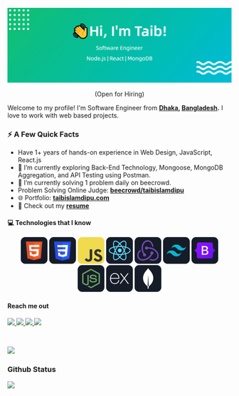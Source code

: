 ![Header](https://raw.githubusercontent.com/taibislamdipu/taibislamdipu/main/assets/github-profile-header.png)

<p align="center">(Open for Hiring)</p>

Welcome to my profile! I'm Software Engineer from **[Dhaka](https://en.wikipedia.org/wiki/Dhaka), [Bangladesh](https://en.wikipedia.org/wiki/Bangladesh).** I love to work with web based projects.

### ⚡️ A Few Quick Facts

- Have 1+ years of hands-on experience in Web Design, JavaScript, React.js
- 🔭 I’m currently exploring Back-End Technology, Mongoose, MongoDB Aggregation, and API Testing using Postman.
- 🎯 I’m currently solving 1 problem daily on beecrowd.
- Problem Solving Online Judge: <a href="https://www.beecrowd.com.br/judge/en/profile/834556" target="_blank">**beecrowd/taibislamdipu**</a>
- 🌐 Portfolio: **[taibislamdipu.com](https://taibislamdipu.netlify.app)**
- 📒 Check out my **[resume](https://drive.google.com/file/d/1zYMToXAO_OC6sUNnp5nM5LtBVq5r0fLU/view?usp=sharing)**

#### 💻 Technologies that I know

<p align="center">
<img src="https://raw.githubusercontent.com/taibislamdipu/taibislamdipu/main/assets/icons/html.png"/>
<img src="https://raw.githubusercontent.com/taibislamdipu/taibislamdipu/main/assets/icons/css.png"/>
<img src="https://raw.githubusercontent.com/taibislamdipu/taibislamdipu/main/assets/icons/javaScript.png"/>
<img src="https://raw.githubusercontent.com/taibislamdipu/taibislamdipu/main/assets/icons/react.png"/>
<img src="https://raw.githubusercontent.com/taibislamdipu/taibislamdipu/main/assets/icons/redux.png"/>
<img src="https://raw.githubusercontent.com/taibislamdipu/taibislamdipu/main/assets/icons/tailwind.png"/>
<img src="https://raw.githubusercontent.com/taibislamdipu/taibislamdipu/main/assets/icons/bootstrap.png"/>
<img src="https://raw.githubusercontent.com/taibislamdipu/taibislamdipu/main/assets/icons/node.png"/>
<img src="https://raw.githubusercontent.com/taibislamdipu/taibislamdipu/main/assets/icons/express.png"/>
<img src="https://raw.githubusercontent.com/taibislamdipu/taibislamdipu/main/assets/icons/mongo.png"/>
</p>

<p align="left">
<a href="https://getbootstrap.com" target="_blank" rel="noreferrer">  </a>
</p>

#### Reach me out

<p left="center">
<a href="https://www.linkedin.com/in/taibislamdipu">
  <img src="https://img.shields.io/badge/linkedin-%230077B5.svg?&style=for-the-badge&logo=linkedin&logoColor=white" height=25>
</a> 
<a href="https://www.facebook.com/taibislamdipu">
  <img src="https://img.shields.io/badge/Facebook-1877F2?style=for-the-badge&logo=facebook&logoColor=white" height=25>
</a>
<a href="https://medium.com/@taibislamdipu">
  <img src="https://img.shields.io/badge/medium-%231DA1F2.svg?&style=for-the-badge&logo=medium&logoColor=white" height=25>
</a> 
<a href="mailto:mailtaibislam@gmail.com">
  <img src="https://img.shields.io/badge/Gmail-D14836?style=for-the-badge&logo=gmail&logoColor=white" height=25>
</a>
</p>

<br/>
<!-- GitHub Profile Views Counter -->

![](https://komarev.com/ghpvc/?username=taibislamdipu)

### Github Status

<a href="http://www.github.com/taibislamdipu"><img src="https://github-readme-streak-stats.herokuapp.com/?user=taibislamdipu&stroke=ffffff&background=1c1917&ring=0891b2&fire=0891b2&currStreakNum=ffffff&currStreakLabel=0891b2&sideNums=ffffff&sideLabels=ffffff&dates=ffffff&hide_border=true" /></a>
